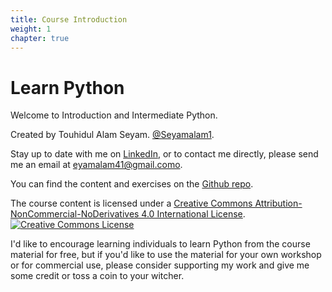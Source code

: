 ```yaml
---
title: Course Introduction
weight: 1
chapter: true
---
```


# Learn Python

Welcome to Introduction and Intermediate Python.

Created by Touhidul Alam Seyam. <a href="https://twitter.com/Seyamalam1" target="_blank"><i class='fab fa-twitter'></i>@Seyamalam1</a>.



Stay up to date with me on <a href="https://www.linkedin.com/in/touhidul-alam-b675b521b/" target="_blank"><i class='fab fa-linkedin'></i> LinkedIn</a>, or to contact me directly, please send me an email at <a href='mailto:seyamalam41@gmail.com'><i class='fa fa-envelope'></i>  eyamalam41@gmail.como</a>.

You can find the content and exercises on the <a href="https://github.com/Seyamalam/pythonianrocketship.github.io"><i class='fab fa-fw fa-github'></i>Github repo</a>.


The course content is licensed under a <a rel="license" href="http://creativecommons.org/licenses/by-nc-nd/4.0/">Creative Commons Attribution-NonCommercial-NoDerivatives 4.0 International License</a>.<a rel="license" href="http://creativecommons.org/licenses/by-nc-nd/4.0/"><img alt="Creative Commons License" style="border-width:0" src="https://i.creativecommons.org/l/by-nc-nd/4.0/88x31.png" /></a>

I'd like to encourage learning individuals to learn Python from the course material for free, but if you'd like to use the material for your own workshop or for commercial use, please consider supporting my work and give me some credit or toss a coin to your witcher.